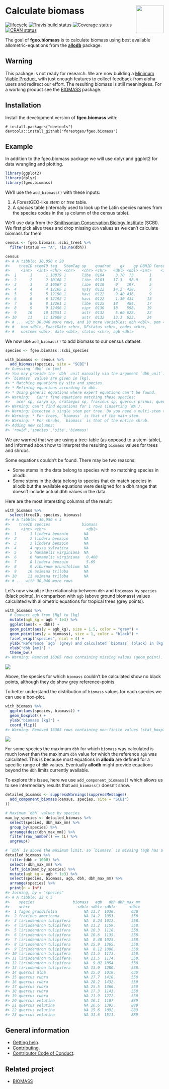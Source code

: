 
<!-- README.md is generated from README.Rmd. Please edit that file -->

# <img src="https://i.imgur.com/vTLlhbp.png" align="right" height=88 /> Calculate biomass

[![lifecycle](https://img.shields.io/badge/lifecycle-experimental-orange.svg)](https://www.tidyverse.org/lifecycle/#experimental)
[![Travis build
status](https://travis-ci.org/forestgeo/fgeo.biomass.svg?branch=master)](https://travis-ci.org/forestgeo/fgeo.biomass)
[![Coverage
status](https://coveralls.io/repos/github/forestgeo/fgeo.biomass/badge.svg)](https://coveralls.io/r/forestgeo/fgeo.biomass?branch=master)
[![CRAN
status](https://www.r-pkg.org/badges/version/fgeo.biomass)](https://cran.r-project.org/package=fgeo.biomass)

The goal of **fgeo.biomass** is to calculate biomass using best
available allometric-equations from the
[**allodb**](https://forestgeo.github.io/allodb/) package.

## Warning

This package is not ready for research. We are now building a [Minimum
Viable Product](https://en.wikipedia.org/wiki/Minimum_viable_product),
with just enough features to collect feedback from alpha users and
redirect our effort. The resulting biomass is still meaningless. For a
working product see the
[BIOMASS](https://CRAN.R-project.org/package=BIOMASS) package.

## Installation

Install the development version of **fgeo.biomass** with:

    # install.packages("devtools")
    devtools::install_github("forestgeo/fgeo.biomass")

## Example

In addition to the fgeo.biomass package we will use dplyr and ggplot2
for data wrangling and plotting.

``` r
library(ggplot2)
library(dplyr)
library(fgeo.biomass)
```

We’ll use the `add_biomass()` with these inputs:

1.  A ForestGEO-like *stem* or *tree* table.
2.  A *species* table (internally used to look up the Latin species
    names from the species codes in the `sp` column of the census
    table).

We’ll use data from the [Smithsonian Conservation Biology
Institute](https://forestgeo.si.edu/sites/north-america/smithsonian-conservation-biology-institute)
(SCBI). We first pick alive trees and drop missing `dbh` values as we
can’t calculate biomass for them.

``` r
census <- fgeo.biomass::scbi_tree1 %>% 
  filter(status == "A", !is.na(dbh))

census
#> # A tibble: 30,050 x 20
#>    treeID stemID tag   StemTag sp    quadrat    gx    gy DBHID CensusID
#>     <int>  <int> <chr> <chr>   <chr> <chr>   <dbl> <dbl> <int>    <int>
#>  1      1      1 10079 1       libe  0104     3.70  73       1        1
#>  2      2      2 10168 1       libe  0103    17.3   58.9     3        1
#>  3      3      3 10567 1       libe  0110     9    197.      5        1
#>  4      4      4 12165 1       nysy  0122    14.2  428.      7        1
#>  5      5      5 12190 1       havi  0122     9.40 436.      9        1
#>  6      6      6 12192 1       havi  0122     1.30 434      13        1
#>  7      8      8 12261 1       libe  0125    18    484.     17        1
#>  8      9      9 12456 1       vipr  0130    18    598.     19        1
#>  9     10     10 12551 1       astr  0132     5.60 628.     22        1
#> 10     11     11 12608 1       astr  0132    13.3  623.     24        1
#> # ... with 30,040 more rows, and 10 more variables: dbh <dbl>, pom <chr>,
#> #   hom <dbl>, ExactDate <chr>, DFstatus <chr>, codes <chr>,
#> #   nostems <dbl>, date <dbl>, status <chr>, agb <dbl>
```

We now use `add_biomass()` to add biomass to our census dataset.

``` r
species <- fgeo.biomass::scbi_species

with_biomass <- census %>% 
  add_biomass(species, site = "SCBI")
#> Guessing `dbh` in [mm]
#> You may provide the `dbh` unit manually via the argument `dbh_unit`.
#> `biomass` values are given in [kg].
#> * Matching equations by site and species.
#> * Refining equations according to dbh.
#> * Using generic equations where expert equations can't be found.
#> Warning:   Can't find equations matching these species:
#>   acer sp, carya sp, crataegus sp, fraxinus sp, quercus prinus, quercus sp, ulmus sp, unidentified unk
#> Warning: Can't find equations for 1 rows (inserting `NA`).
#> Warning: Detected a single stem per tree. Do you need a multi-stem table?
#> Warning: * For trees, `biomass` is that of the main stem.
#> Warning: * For shrubs, `biomass` is that of the entire shrub.
#> Adding new columns:
#> 'rowid','species','site','biomass'
```

We are warned that we are using a tree-table (as opposed to a
stem-table), and informed about how to interpret the resulting `biomass`
values for trees and shrubs.

Some equations couldn’t be found. There may be two reasons:

  - Some stems in the data belong to species with no matching species in
    allodb.
  - Some stems in the data belong to species that do match species in
    allodb but the available equations were designed for a dbh range
    that doesn’t include actual dbh values in the data.

Here are the most interesting columns of the result:

``` r
with_biomass %>% 
  select(treeID, species, biomass)
#> # A tibble: 30,050 x 3
#>    treeID species              biomass
#>     <int> <chr>                  <dbl>
#>  1      1 lindera benzoin       NA    
#>  2      2 lindera benzoin       NA    
#>  3      3 lindera benzoin       NA    
#>  4      4 nyssa sylvatica       NA    
#>  5      5 hamamelis virginiana  NA    
#>  6      6 hamamelis virginiana   0.400
#>  7      8 lindera benzoin        5.69 
#>  8      9 viburnum prunifolium  NA    
#>  9     10 asimina triloba       NA    
#> 10     11 asimina triloba       NA    
#> # ... with 30,040 more rows
```

Let’s now visualize the relationship between `dbh` and b`biomass` by
`species` (black points), in comparison with `agb` (above ground
biomass) values calculated with allometric equations for tropical trees
(grey points).

``` r
with_biomass %>% 
  # Convert agb from [Mg] to [kg]
  mutate(agb_kg = agb * 1e3) %>% 
  ggplot(aes(x = dbh)) +
  geom_point(aes(y = agb_kg), size = 1.5, color = "grey") +
  geom_point(aes(y = biomass), size = 1, color = "black") +
  facet_wrap("species", ncol = 4) +
  ylab("Reference `agb` (grey) and calculated `biomass` (black) in [kg]") +
  xlab("dbh [mm]") +
  theme_bw()
#> Warning: Removed 16385 rows containing missing values (geom_point).
```

![](man/figures/README-unnamed-chunk-6-1.png)<!-- -->

Above, the species for which `biomass` couldn’t be calculated show no
black points, although they do show grey reference-points.

To better understand the distribution of `biomass` values for each
species we can use a box-plot.

``` r
with_biomass %>% 
  ggplot(aes(species, biomass)) +
  geom_boxplot() +
  ylab("biomass [kg]") +
  coord_flip()
#> Warning: Removed 16385 rows containing non-finite values (stat_boxplot).
```

![](man/figures/README-unnamed-chunk-7-1.png)<!-- -->

For some species the maximum `dbh` for which `biomass` was calculated is
much lower than the maximum `dbh` value for which the reference `agb`
was calculated. This is because most equations in **allodb** are defined
for a specific range of `dbh` values. Eventually **allodb** might
provide equations beyond the `dbh` limits currently available.

To explore this issue, here we use `add_component_biomass()` which
allows us to see intermediary results that `add_biomass()` doesn’t show.

``` r
detailed_biomass <- suppressWarnings(suppressMessages(
  add_component_biomass(census, species, site = "SCBI")
))

# Maximum `dbh` values by species
max_by_species <- detailed_biomass %>% 
  select(species, dbh_max_mm) %>% 
  group_by(species) %>% 
  arrange(desc(dbh_max_mm)) %>% 
  filter(row_number() == 1L) %>% 
  ungroup()

# `dbh` is above the maximum limit, so `biomass` is missing (agb has a value)
detailed_biomass %>% 
  filter(dbh > 1000) %>% 
  select(-dbh_max_mm) %>% 
  left_join(max_by_species) %>% 
  mutate(agb_kg = agb * 1e3) %>%
  select(species, biomass, agb, dbh, dbh_max_mm) %>% 
  arrange(species) %>%
  print(n = Inf)
#> Joining, by = "species"
#> # A tibble: 23 x 5
#>    species                 biomass   agb   dbh dbh_max_mm
#>    <chr>                     <dbl> <dbl> <dbl>      <dbl>
#>  1 fagus grandifolia            NA 13.7  1030.       630 
#>  2 fraxinus americana           NA 14.2  1053.       550 
#>  3 liriodendron tulipifera      NA  8.24 1012.       558.
#>  4 liriodendron tulipifera      NA 11.2  1159.       558.
#>  5 liriodendron tulipifera      NA 10.3  1118.       558.
#>  6 liriodendron tulipifera      NA 10.6  1135.       558.
#>  7 liriodendron tulipifera      NA  8.48 1025.       558.
#>  8 liriodendron tulipifera      NA 15.9  1365.       558.
#>  9 liriodendron tulipifera      NA  8.12 1006.       558.
#> 10 liriodendron tulipifera      NA 11.5  1173.       558.
#> 11 liriodendron tulipifera      NA 11.5  1174.       558.
#> 12 liriodendron tulipifera      NA  9.02 1054        558.
#> 13 liriodendron tulipifera      NA 13.9  1280.       558.
#> 14 quercus alba                 NA 15.0  1018.       630 
#> 15 quercus rubra                NA 27.7  1418.       550 
#> 16 quercus rubra                NA 28.2  1432.       550 
#> 17 quercus rubra                NA 25.5  1366.       550 
#> 18 quercus rubra                NA 17.3  1143.       550 
#> 19 quercus rubra                NA 21.9  1272.       550 
#> 20 quercus velutina             NA 16.1  1107        889 
#> 21 quercus velutina             NA 26.6  1393.       889 
#> 22 quercus velutina             NA 15.6  1092.       889 
#> 23 quercus velutina             NA 31.6  1511.       889
```

## General information

  - [Getting help](SUPPORT.md).
  - [Contributing](CONTRIBUTING.md).
  - [Contributor Code of Conduct](CODE_OF_CONDUCT.md).

## Related project

  - [BIOMASS](https://CRAN.R-project.org/package=BIOMASS)
